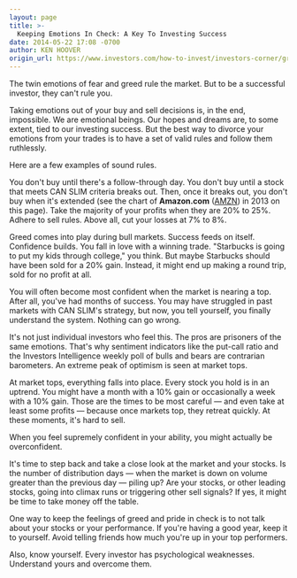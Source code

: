 ```yaml
---
layout: page
title: >-
  Keeping Emotions In Check: A Key To Investing Success
date: 2014-05-22 17:08 -0700
author: KEN HOOVER
origin_url: https://www.investors.com/how-to-invest/investors-corner/greed-and-fear-in-the-stock-market/
---
```


The twin emotions of fear and greed rule the market. But to be a successful investor, they can't rule you.

Taking emotions out of your buy and sell decisions is, in the end, impossible. We are emotional beings. Our hopes and dreams are, to some extent, tied to our investing success. But the best way to divorce your emotions from your trades is to have a set of valid rules and follow them ruthlessly.

Here are a few examples of sound rules.

You don't buy until there's a follow-through day. You don't buy until a stock that meets CAN SLIM criteria breaks out. Then, once it breaks out, you don't buy when it's extended (see the chart of **Amazon.com** ([AMZN](https://research.investors.com/quote.aspx?symbol=AMZN)) in 2013 on this page). Take the majority of your profits when they are 20% to 25%. Adhere to sell rules. Above all, cut your losses at 7% to 8%.

Greed comes into play during bull markets. Success feeds on itself. Confidence builds. You fall in love with a winning trade. "Starbucks is going to put my kids through college," you think. But maybe Starbucks should have been sold for a 20% gain. Instead, it might end up making a round trip, sold for no profit at all.

You will often become most confident when the market is nearing a top. After all, you've had months of success. You may have struggled in past markets with CAN SLIM's strategy, but now, you tell yourself, you finally understand the system. Nothing can go wrong.

It's not just individual investors who feel this. The pros are prisoners of the same emotions. That's why sentiment indicators like the put-call ratio and the Investors Intelligence weekly poll of bulls and bears are contrarian barometers. An extreme peak of optimism is seen at market tops.

At market tops, everything falls into place. Every stock you hold is in an uptrend. You might have a month with a 10% gain or occasionally a week with a 10% gain. Those are the times to be most careful — and even take at least some profits — because once markets top, they retreat quickly. At these moments, it's hard to sell.

When you feel supremely confident in your ability, you might actually be overconfident.

It's time to step back and take a close look at the market and your stocks. Is the number of distribution days — when the market is down on volume greater than the previous day — piling up? Are your stocks, or other leading stocks, going into climax runs or triggering other sell signals? If yes, it might be time to take money off the table.

One way to keep the feelings of greed and pride in check is to not talk about your stocks or your performance. If you're having a good year, keep it to yourself. Avoid telling friends how much you're up in your top performers.

Also, know yourself. Every investor has psychological weaknesses. Understand yours and overcome them.

